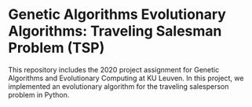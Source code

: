 # Genetic Algorithms Evolutionary Algorithms: Traveling Salesman Problem (TSP)

This repository includes the 2020 project assignment for Genetic Algorithms and Evolutionary Computing at KU Leuven. In this
project, we implemented an evolutionary algorithm for the traveling salesperson problem in Python.
